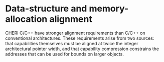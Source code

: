 # Data-structure and memory-allocation alignment

CHERI C/C++ have stronger alignment requirements than C/C++ on conventional
architectures.
These requirements arise from two sources: that capabilities themselves must
be aligned at twice the integer architectural pointer width, and that
capability compression constrains the addresses that can be used for bounds
on larger objects.

<!--
\amnote{Is is worth mentioning compiler flags to warn on excessive padding?
  In particular, it seems that it is often the case that the ordering of
  struct elements that was devised for 32bit and 64bit architectures does
  not help much to avoid extra padding with capabilities. It more or less
  depends on how much the pointers are scattered in the struct definition.}
-->
